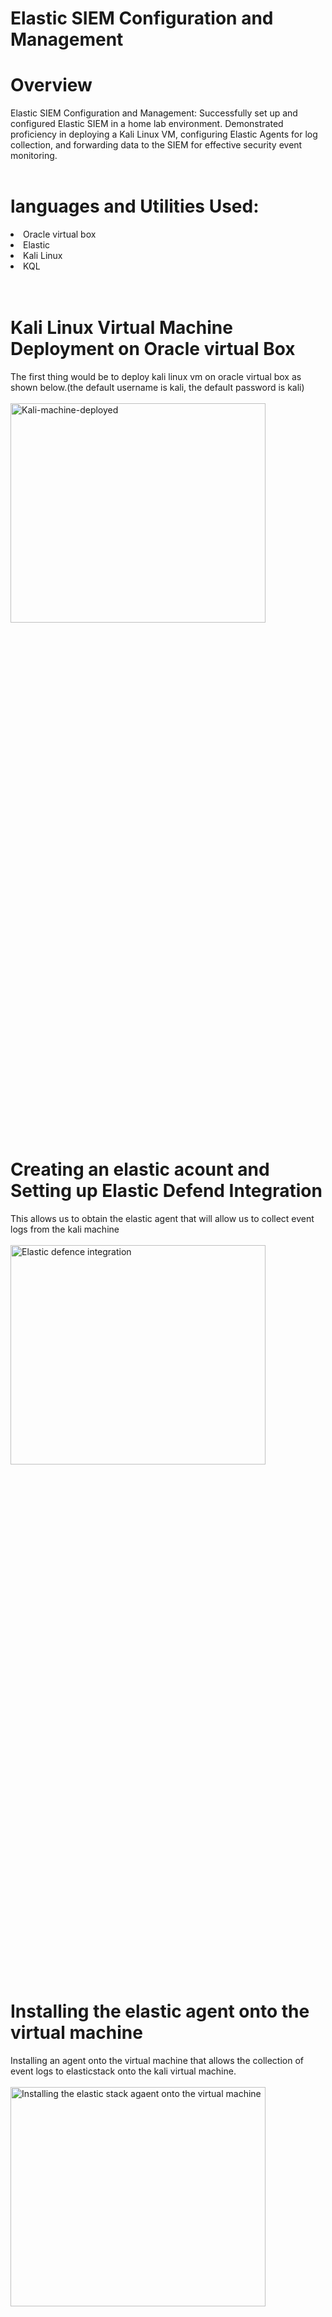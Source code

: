 # Elastic SIEM Configuration and Management
# Overview
Elastic  SIEM Configuration and Management: Successfully set up and configured Elastic  SIEM in a home lab environment. Demonstrated proficiency in deploying a Kali Linux VM, configuring Elastic Agents for log collection, and forwarding data to the SIEM for effective security event monitoring.
<br />
<br />
# languages and Utilities Used:
<li>Oracle virtual box</li>
<li>Elastic</li>
<li>Kali Linux</li>
<li>KQL</li>
<br />
<br />

# Kali Linux Virtual Machine Deployment on Oracle virtual Box
The first thing would be to deploy kali linux vm on oracle virtual box as shown below.(the default username is kali, the default password is kali)
<br />
<br />
<img src="https://github.com/user-attachments/assets/d0175eb1-f267-4056-9d65-240914d74753" height="30%" width="90%" alt="Kali-machine-deployed">
# Creating an elastic acount and Setting up Elastic Defend Integration
This allows us to obtain the elastic agent that will allow us to collect event logs from the kali machine
<br />
<br />
<img src="https://github.com/user-attachments/assets/1a87f446-8d6d-4b44-936e-91dec9ef3f11" height="30%" width="90%" alt="Elastic defence integration">

# Installing the elastic  agent onto the virtual machine
Installing an agent onto the virtual machine that allows the collection of event logs to elasticstack onto the kali virtual machine.
<br />
<br />
<img src="https://github.com/user-attachments/assets/49e406d6-25ed-47c4-ab34-2d9dc48f6145" height="30%" width="90%" alt="Installing the elastic stack agaent onto the virtual machine">

# Creating an alert rule for nmap scans.
Here we used the KQL Query to <code>process.arg:"nmap"</code> as our custom rule for our alerts and after doing so run some nmap scans on our virtual machine to test the rule and the entire system and the alerts \
<br />
<br />
<img src="https://github.com/user-attachments/assets/ea752a07-c5a7-4ba0-9e13-fea0b6bff054" height="30%" width="90%" alt="Creating the security rule for our virtual machine">


# Running nmap scans on the virtual machine
The next step would be to run nmap scans on the  virtual machines to test the alert rule. and the image below illustrates the nmap scans I ran on the virtual machine that are: <code>sudo nmap -A -p <vm's ip address > </code> and <code>sudo nmap -sT <vm's ip address></code>
<br />
<br />
<img src="https://github.com/user-attachments/assets/68137acf-c1f5-4d7a-9791-48b3804df76d" height="30%" width="90%" alt="Running Nmap scans">

# Observing logs on Elastic SIEM
Next we check the SIEM to confirm if any alerts have been raised from the nmap scan. In our case what happened was that alerts were raised from us running nmap scans.In our scenario about 213 nmap scans have been raised.
<br />
<br />
<img src="https://github.com/user-attachments/assets/51198f33-7835-40f0-b98f-3eb10d5c6006" height="30%" width="90%" alt="Running Nmap scans">

We can get a summary of when different alerts took place with the illustration below
<br />
<br />
<img src="https://github.com/user-attachments/assets/a0bfd36a-5081-432b-9362-2102b19d3c66" height="30%" width="90%" alt="Nmap">
